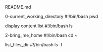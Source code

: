 README.md

0-current_working_directory
#!/bin/bash
pwd

display content list
#!/bin/bash
ls

2-bring_me_home
#!/bin/bash
cd ~

list_files_dir
#!/bin/bash
ls -l
